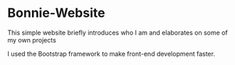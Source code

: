 # Bonnie-Website
This simple website briefly introduces who I am and elaborates on some of my own projects

I used the Bootstrap framework to make front-end development faster.
